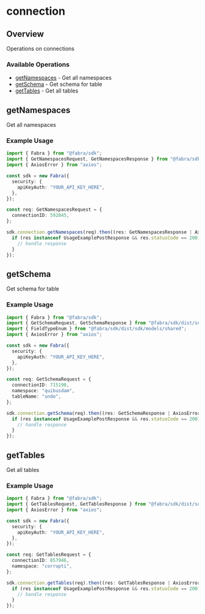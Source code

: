 # connection

## Overview

Operations on connections

### Available Operations

* [getNamespaces](#getnamespaces) - Get all namespaces
* [getSchema](#getschema) - Get schema for table
* [getTables](#gettables) - Get all tables

## getNamespaces

Get all namespaces

### Example Usage

```typescript
import { Fabra } from "@fabra/sdk";
import { GetNamespacesRequest, GetNamespacesResponse } from "@fabra/sdk/dist/sdk/models/operations";
import { AxiosError } from "axios";

const sdk = new Fabra({
  security: {
    apiKeyAuth: "YOUR_API_KEY_HERE",
  },
});

const req: GetNamespacesRequest = {
  connectionID: 592845,
};

sdk.connection.getNamespaces(req).then((res: GetNamespacesResponse | AxiosError) => {
  if (res instanceof UsageExamplePostResponse && res.statusCode == 200) {
    // handle response
  }
});
```

## getSchema

Get schema for table

### Example Usage

```typescript
import { Fabra } from "@fabra/sdk";
import { GetSchemaRequest, GetSchemaResponse } from "@fabra/sdk/dist/sdk/models/operations";
import { FieldTypeEnum } from "@fabra/sdk/dist/sdk/models/shared";
import { AxiosError } from "axios";

const sdk = new Fabra({
  security: {
    apiKeyAuth: "YOUR_API_KEY_HERE",
  },
});

const req: GetSchemaRequest = {
  connectionID: 715190,
  namespace: "quibusdam",
  tableName: "unde",
};

sdk.connection.getSchema(req).then((res: GetSchemaResponse | AxiosError) => {
  if (res instanceof UsageExamplePostResponse && res.statusCode == 200) {
    // handle response
  }
});
```

## getTables

Get all tables

### Example Usage

```typescript
import { Fabra } from "@fabra/sdk";
import { GetTablesRequest, GetTablesResponse } from "@fabra/sdk/dist/sdk/models/operations";
import { AxiosError } from "axios";

const sdk = new Fabra({
  security: {
    apiKeyAuth: "YOUR_API_KEY_HERE",
  },
});

const req: GetTablesRequest = {
  connectionID: 857946,
  namespace: "corrupti",
};

sdk.connection.getTables(req).then((res: GetTablesResponse | AxiosError) => {
  if (res instanceof UsageExamplePostResponse && res.statusCode == 200) {
    // handle response
  }
});
```
